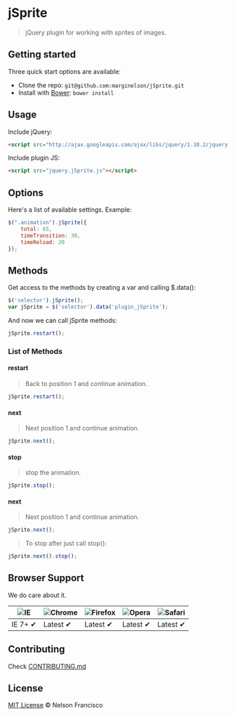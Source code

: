 # jSprite

> jQuery plugin for working with sprites of images.

## Getting started

Three quick start options are available:

* Clone the repo: `git@github.com:marginelson/jSprite.git`
* Install with [Bower](http://bower.io): `bower install`

## Usage

Include jQuery:

```html
<script src="http://ajax.googleapis.com/ajax/libs/jquery/1.10.2/jquery.min.js"></script>
```

Include plugin JS:

```html
<script src="jquery.jSprite.js"></script>
```

## Options

Here's a list of available settings. Example:

```javascript
$(".animation").jSprite({
    total: 65,
    timeTransition: 30,
    timeReload: 20
});
```

## Methods

Get access to the methods by creating a var and calling $.data():

```javascript
$('selector').jSprite();
var jSprite = $('selector').data('plugin_jSprite');
```

And now we can call jSprite methods:

```javascript
jSprite.restart();
```

### List of Methods

#### restart
> Back to position 1 and continue animation.
```javascript
jSprite.restart();
```

#### next
> Next position 1 and continue animation.
```javascript
jSprite.next();
```

#### stop
> stop the animation.
```javascript
jSprite.stop();
```

#### next
> Next position 1 and continue animation.
```javascript
jSprite.next();
```
> To stop after just call stop():
```javascript
jSprite.next().stop();
```




## Browser Support

We do care about it.

![IE](https://raw.github.com/alrra/browser-logos/master/internet-explorer/internet-explorer_48x48.png) | ![Chrome](https://raw.github.com/alrra/browser-logos/master/chrome/chrome_48x48.png) | ![Firefox](https://raw.github.com/alrra/browser-logos/master/firefox/firefox_48x48.png) | ![Opera](https://raw.github.com/alrra/browser-logos/master/opera/opera_48x48.png) | ![Safari](https://raw.github.com/alrra/browser-logos/master/safari/safari_48x48.png)
--- | --- | --- | --- | --- |
IE 7+ ✔ | Latest ✔ | Latest ✔ | Latest ✔ | Latest ✔ |

## Contributing

Check [CONTRIBUTING.md](https://github.com/marginelson/jSprite/blob/master/CONTRIBUTING.md)

## License

[MIT License](http://nelsonfrancisco.mit-license.org/) © Nelson Francisco